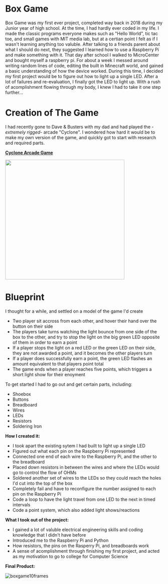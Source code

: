 # Box Game
Box Game was my first ever project, completed way back in 2018 during my Junior year of high school. At the time, I had hardly ever coded in my life. I made the classic programs everyone makes such as "Hello World", tic tac toe, and small games with MIT media lab, but at a certian point I felt as if I wasn't learning anything too valuble. After talking to a friends parent about what I should do next, they suggested I learned how to use a Raspberry Pi and make something with it. That day after school I walked to MicroCenter and bought myself a raspberry pi. For about a week I messed around writing random lines of code, editing the built in Minecraft world, and gained a basic understanding of how the device worked. During this time, I decided my first project would be to figure out how to light up a single LED. After a lot of failures and re-evaluation, I finally got the LED to light up. With a rush of acomplishment flowing through my body, I knew I had to take it one step further...

# Creation of The Game
I had recently gone to Dave & Busters with my dad and had played the -*extremely rigged*- arcade "Cyclone". I wondered how hard it would be to make my own version of the game, and quickly got to start with research and required parts. 

**[Cyclone Arcade Game](https://www.betson.com/amusement-products/cyclone/)**

<img src="https://user-images.githubusercontent.com/75161978/150029734-cc76dd88-059a-4117-aa4b-8dcea232e890.gif" width="380">

# Blueprint
I thought for a while, and settled on a model of the game I'd create
- Two player sit accross from each other, and hover their hand over the button on their side
- The players take turns watching the light bounce from one side of the box to the other, and try to stop the light on the big green LED opposite of them in order to earn a point
- If a player stops the light on a red LED or the green LED on their side, they are not awarded a point, and it becomes the other players turn
- If a player does successfully earn a point, the green LED flashes an amount equivalent to that players point total
- The game ends when a player reaches five points, which triggers a short light show for their enoyment


To get started I had to go out and get certain parts, including:
- Shoebox
- Buttons
- Breadboard
- Wires
- LEDs
- Resistors
- Soldering Iron


**How I created it:**
- I took apart the existing sytem I had built to light up a single LED
- Figured out what each pin on the Raspberry Pi represented
- Connected one end of each wire to the Raspberry Pi, and the other to the breadboard
- Placed down resistors in between the wires and where the LEDs would go to control the flow of OHMs
- Soldered another set of wires to the LEDs so they could reach the holes I'd cut into the top of the box
- Completely fail and have to reconfigure the number assigned to each pin on the Raspberry Pi
- Code a loop to have the light travel from one LED to the next in timed intervals
- Code a point system, which also added light shows/reactions

**What I took out of the project:**
- I gained a lot of valuble electrical engineering skills and coding knowledge that I didn't have before
- Introduced me to the Raspberry Pi and Python
- How resistors, the pins on the Rasperry Pi, and breadboards work
- A sense of acomplishment through finishing my first project, and acted as my motivation to go to college for Computer Science

**Final Product:**

![boxgame10frames](https://user-images.githubusercontent.com/75161978/150026568-e0e3128b-62fe-46e0-8622-36bca743b56f.gif)
